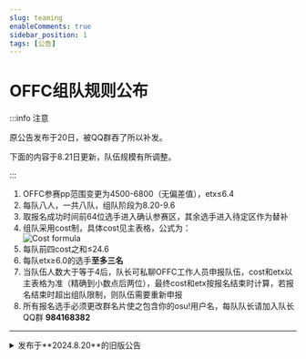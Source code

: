```yaml
---
slug: teaming
enableComments: true
sidebar_position: 1
tags: [公告]
---
```


# OFFC组队规则公布

:::info 注意

原公告发布于20日，被QQ群吞了所以补发。

下面的内容于8.21日更新，队伍规模有所调整。

:::

1. OFFC参赛pp范围变更为<FntColor color="#198dff">4500-6800</FntColor>（无偏差值），<FntColor color="#198dff">etx≤6.4</FntColor>
2. 每队八人，一共八队，组队阶段为8.20-9.6<!-- truncate -->
3. 取报名成功时间前64位选手进入确认参赛区，其余选手进入待定区作为替补
4. 组队采用cost制，具体cost见主表格，公式为：
<br /><div class="align-center"><img src="/img/teamup_formula.svg" class="auto-invert" alt="Cost formula" /></div>
5. 每队前四<FntColor color="#198dff">cost之和≤24.6</FntColor>
6. 每队<FntColor color="#198dff">etx≥6.0</FntColor>的选手**至多三名**
7. 当队伍人数大于等于4后，队长可私聊OFFC工作人员申报队伍，cost和etx以主表格为准（精确到小数点后两位），最终cost和etx按报名结束时计算，若报名结束时超出组队限制，则队伍需要重新申报
8. 所有报名选手必须更改群名片使之包含你的osu!用户名，每队队长请加入队长QQ群 **984168382**

---

<details>
  <summary>发布于**2024.8.20**的旧版公告</summary>

  1. OFFC参赛pp范围变更为<FntColor color="#198dff">4500-6800</FntColor>（无偏差值），<FntColor color="#198dff">etx≤6.4</FntColor>
  2. 每队七人，一共八队，组队阶段为8.20-9.6
  3. 取报名成功时间前56位选手进入确认参赛区，其余选手进入待定区作为替补；若某一时刻报名成功人数≥64，则取报名成功时间前64位选手进入确认参赛区，其余选手进入待定区作为替补，此时变为每队八人，队伍需要重新申报
  4. 组队采用cost制，具体cost见主表格，公式为：<br /><div class="align-center"><img src="/img/teamup_formula.svg" class="auto-invert" alt="Cost formula" /></div>
  5. 每队前四<FntColor color="#198dff">cost之和≤24.6</FntColor>
  6. 每队<FntColor color="#198dff">etx≥6.0</FntColor>的选手**至多三名**
  7. 当队伍人数大于等于4后，队长可私聊OFFC工作人员申报队伍，cost和etx以主表格为准（精确到小数点后两位），最终cost和etx按报名结束时计算，若报名结束时超出组队限制，则队伍需要重新申报
  8. 所有报名选手必须更改群名片使之包含你的osu!用户名，每队队长请加入队长QQ群 **984168382**

</details>
